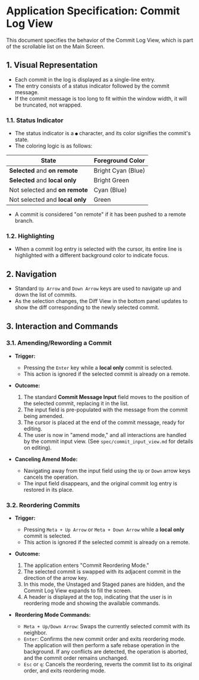 # Application Specification: Commit Log View

This document specifies the behavior of the Commit Log View, which is part of the scrollable list on the Main Screen.

## 1. Visual Representation

- Each commit in the log is displayed as a single-line entry.
- The entry consists of a status indicator followed by the commit message.
- If the commit message is too long to fit within the window width, it will be truncated, not wrapped.

### 1.1. Status Indicator

- The status indicator is a `●` character, and its color signifies the commit's state.
- The coloring logic is as follows:

| State                                 | Foreground Color |
| ------------------------------------- | ---------------- |
| **Selected** and **on remote**        | Bright Cyan (Blue) |
| **Selected** and **local only**       | Bright Green       |
| Not selected and **on remote**        | Cyan (Blue)        |
| Not selected and **local only**       | Green              |

- A commit is considered "on remote" if it has been pushed to a remote branch.

### 1.2. Highlighting

- When a commit log entry is selected with the cursor, its entire line is highlighted with a different background color to indicate focus.

## 2. Navigation

- Standard `Up Arrow` and `Down Arrow` keys are used to navigate up and down the list of commits.
- As the selection changes, the Diff View in the bottom panel updates to show the diff corresponding to the newly selected commit.

## 3. Interaction and Commands

### 3.1. Amending/Rewording a Commit

- **Trigger:**
  - Pressing the `Enter` key while a **local only** commit is selected.
  - This action is ignored if the selected commit is already on a remote.

- **Outcome:**
  1.  The standard **Commit Message Input** field moves to the position of the selected commit, replacing it in the list.
  2.  The input field is pre-populated with the message from the commit being amended.
  3.  The cursor is placed at the end of the commit message, ready for editing.
  4.  The user is now in "amend mode," and all interactions are handled by the commit input view. (See `spec/commit_input_view.md` for details on editing).

- **Canceling Amend Mode:**
  - Navigating away from the input field using the `Up` or `Down` arrow keys cancels the operation.
  - The input field disappears, and the original commit log entry is restored in its place.

### 3.2. Reordering Commits

- **Trigger:**
  - Pressing `Meta + Up Arrow` or `Meta + Down Arrow` while a **local only** commit is selected.
  - This action is ignored if the selected commit is already on a remote.

- **Outcome:**
  1.  The application enters "Commit Reordering Mode."
  2.  The selected commit is swapped with its adjacent commit in the direction of the arrow key.
  3.  In this mode, the Unstaged and Staged panes are hidden, and the Commit Log View expands to fill the screen.
  4.  A header is displayed at the top, indicating that the user is in reordering mode and showing the available commands.

- **Reordering Mode Commands:**
  - `Meta + Up/Down Arrow`: Swaps the currently selected commit with its neighbor.
  - `Enter`: Confirms the new commit order and exits reordering mode. The application will then perform a safe rebase operation in the background. If any conflicts are detected, the operation is aborted, and the commit order remains unchanged.
  - `Esc` or `q`: Cancels the reordering, reverts the commit list to its original order, and exits reordering mode.